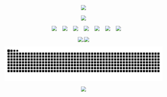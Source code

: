 <p align="center">
  <img src="https://capsule-render.vercel.app/api?type=waving&color=timeGradient&height=200&&section=header&text=Hi,friend!+ヾ(Ő∀Ő๑)ﾉ&fontSize=60&fontAlign=50&fontAlignY=36&desc=&descAlign=50&descSize=30&descAlignY=60&animation=twinkling" />
</p>


<p align="center">
    <img width="900" src="https://readme-typing-svg.demolab.com?font=Orbitron&pause=3000&center=true&color=7ADFA5FF&vCenter=true&repeat=true&width=435&lines=Welcome+to+MRCORE+GitHub+profile+." />
</p>

<p align="center"> 
      &emsp;&emsp;
      <!-- 前端 -->
      <!-- <a href=""><img src="https://img.shields.io/badge/Vue.js-35495e.svg?style=flat-square&logo=vue.js&logoColor=4FC08D" ></a>&emsp; -->
      <!-- <a href=""><img src="https://img.shields.io/badge/React-20232a.svg?style=flat-square&logo=react&logoColor=61DAFB" ></a>&emsp; -->
      <!-- <a href=""><img src="https://img.shields.io/badge/TypeScript-007ACC.svg?style=flat-square&logo=typescript&logoColor=white" ></a>&emsp; -->
      <!-- 后端和数据库 -->
      <a href=""><img src="https://img.shields.io/badge/-Git-ee462c?style=flat&logo=git&logoColor=white"></a>&emsp;
      <a href=""><img src="https://img.shields.io/badge/Java-ED8B00?style=flat-square&logo=openjdk&logoColor=white" ></a>&emsp;
      <a href=""><img src="https://img.shields.io/badge/-Nginx-408e43?style=flat&logo=nginx&logoColor=white"></a>&emsp;
      <!-- <a href=""><img src="https://img.shields.io/badge/Python-14354C?style=flat-square&logo=python&logoColor=white" ></a>&emsp; -->
      <a href=""><img src="https://img.shields.io/badge/MySQL-00000F?style=flat-square&logo=mysql&logoColor=white" ></a>&emsp;
      <a href=""><img src="https://img.shields.io/badge/redis-%23DD0031.svg?&style=flat-square&logo=redis&logoColor=white" ></a>&emsp;
      <!-- <a href=""><img src="https://img.shields.io/badge/MongoDB-4EA94B?style=flat-square&logo=mongodb&logoColor=white" ></a>&emsp; -->
      <a href=""><img src="https://img.shields.io/badge/-Github-black?style=flat&logo=github"></a>&emsp;
      <a href=""><img src="https://img.shields.io/badge/-Docker-218bea?style=flat&logo=docker&logoColor=white"></a>&emsp;
</p>

<p align="center">
  <a href="https://github.com/SCMRCORE">
    <img height=195 align="center" src="https://github-readme-stats.vercel.app/api?username=SCMRCORE&show_icons=true&theme=vue" />
  </a>
    <!-- <a href="https://github.com/SCMRCORE">
<img height=160 align="center" src="https://github-readme-streak-stats.herokuapp.com?user=SCMRCORE&theme=vue&hide_border=%E7%9C%9F&border_radius=6&locale=zh_Hans&date_format=%5BY%20%5DM%20j&mode=weekly" />
  </a>
  <a href="https://github.com/SCMRCORE">
<img height=120 align="center" src="https://github-readme-streak-stats.herokuapp.com?user=SCMRCORE&theme=vue&hide_border=true&border_radius=5"/>
  </a> -->
  <a href="https://github.com/SCMRCORE">
    <img height=195 align="center" src="https://github-readme-stats.vercel.app/api/top-langs?username=SCMRCORE&layout=compact&langs_count=8&card_width=130&theme=vue" />
  </a>
</p>

<picture>
  <source media="(prefers-color-scheme: dark)" srcset="https://raw.githubusercontent.com/SCMRCORE/SCMRCORE/output/github-contribution-grid-snake-dark.svg">
  <source media="(prefers-color-scheme: light)" srcset="https://raw.githubusercontent.com/SCMRCORE/SCMRCORE/output/github-contribution-grid-snake.svg">
  <img alt="github contribution grid snake animation" src="https://raw.githubusercontent.com/SCMRCORE/SCMRCORE/output/github-contribution-grid-snake.svg">
</picture>

<!-- <div id="img" align=center> -->
<!-- <a href="https://https://github.com/chenJH123456" target="_blank"><img  align=center src="https://img.shields.io/badge/📖-红迷-%23f5e1c0?style=for-the-badge"/></a> <a href="https://https://github.com/chenJH123456" target="_blank"><img  align=center src="https://img.shields.io/badge/🎨-绘画-%23f5e1c0?style=for-the-badge"/></a> <a href="https://https://github.com/chenJH123456" target="_blank"><a href="https://https://github.com/chenJH123456" target="_blank"><img  align=center src="https://img.shields.io/badge/🌄-大自然-%23f5e1c0?style=for-the-badge"/></a> -->
<!-- </div> -->

<!-- <p align="center">
  <img height=200 align="center" src="https://github-readme-streak-stats.herokuapp.com?user=SCMRCORE&theme=vue&hide_border=%E7%9C%9F&border_radius=6&locale=zh_Hans&date_format=%5BY%20%5DM%20j&mode=weekly" />
</p> -->


<p align="center">
  <img src="https://capsule-render.vercel.app/api?type=waving&color=timeGradient&height=200&&section=footer&text=╰(*´︶`*)╯+Thank+you+for+coming&fontSize=40&fontAlign=50&fontAlignY=70&desc=&descAlign=50&descSize=30&descAlignY=40&animation=twinkling" />
</p>
